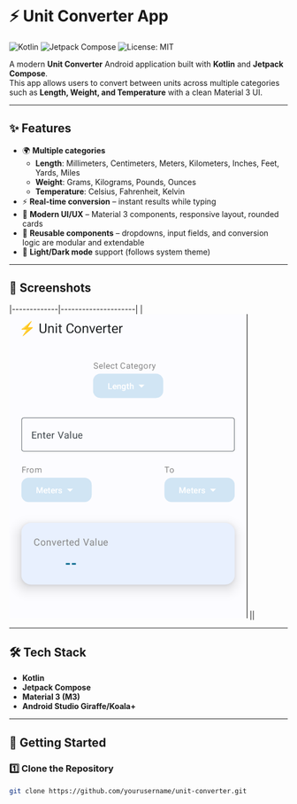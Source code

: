 # ⚡ Unit Converter App

![Kotlin](https://img.shields.io/badge/Kotlin-1.9.0-blue?logo=kotlin&logoColor=white)
![Jetpack Compose](https://img.shields.io/badge/Jetpack%20Compose-Material%203-green?logo=android&logoColor=white)
![License: MIT](https://img.shields.io/badge/License-MIT-yellow.svg)

A modern **Unit Converter** Android application built with **Kotlin** and **Jetpack Compose**.  
This app allows users to convert between units across multiple categories such as **Length, Weight, and Temperature** with a clean Material 3 UI.

---

## ✨ Features
- 🌍 **Multiple categories**  
  - **Length**: Millimeters, Centimeters, Meters, Kilometers, Inches, Feet, Yards, Miles  
  - **Weight**: Grams, Kilograms, Pounds, Ounces  
  - **Temperature**: Celsius, Fahrenheit, Kelvin  
- ⚡ **Real-time conversion** – instant results while typing  
- 🎨 **Modern UI/UX** – Material 3 components, responsive layout, rounded cards  
- 🧩 **Reusable components** – dropdowns, input fields, and conversion logic are modular and extendable  
- 🌙 **Light/Dark mode** support (follows system theme)  

---

## 📸 Screenshots

|-------------|---------------------|
| ![Screenshot1](UnitConverter.png) ||

---

## 🛠️ Tech Stack
- **Kotlin**  
- **Jetpack Compose**  
- **Material 3 (M3)**  
- **Android Studio Giraffe/Koala+**  

---

## 🚀 Getting Started

### 1️⃣ Clone the Repository
```bash
git clone https://github.com/yourusername/unit-converter.git
